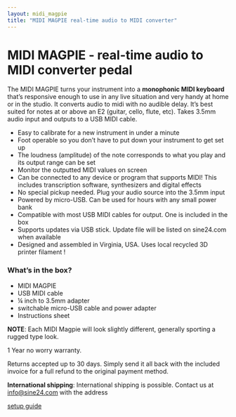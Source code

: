 ```yaml
---
layout: midi_magpie
title: "MIDI MAGPIE real-time audio to MIDI converter"
---
```


# MIDI MAGPIE - real-time audio to MIDI converter pedal
The MIDI MAGPIE turns your instrument into a **monophonic MIDI keyboard** that’s responsive enough to use in any live situation and very handy at home or in the studio. It converts audio to midi with no audible delay. It’s best suited for notes at or above an E2 (guitar, cello, flute, etc). Takes 3.5mm audio input and outputs to a USB MIDI cable.
      
* Easy to calibrate for a new instrument in under a minute
* Foot operable so you don’t have to put down your instrument to get set up
* The loudness (amplitude) of the note corresponds to what you play and its output range can be set
* Monitor the outputted MIDI values on screen 
* Can be connected to any device or program that supports MIDI!
This includes transcription software, synthesizers and digital effects 
* No special pickup needed. Plug your audio source into the 3.5mm input
* Powered by micro-USB. Can be used for hours with any small power bank 
* Compatible with most USB MIDI cables for output. One is included in the box
* Supports updates via USB stick. Update file will be listed on sine24.com when available 
* Designed and assembled in Virginia, USA. Uses local recycled 3D printer filament ! 

### What’s in the box?
* MIDI MAGPIE
* USB MIDI cable 
* ¼ inch to 3.5mm adapter
* switchable micro-USB cable and power adapter
* Instructions sheet

**NOTE**:
Each MIDI Magpie will look slightly different, generally sporting a rugged type look. 

1 Year no worry warranty. 

Returns accepted up to 30 days. Simply send it all back with the included invoice for a full refund to the original payment method.

**International shipping**:
International shipping is possible. Contact us at info@sine24.com with the address


[setup guide](https://drive.google.com/file/d/1MKVZTpETLnTJJpVcqnfb124Hetv4F9Ac/view?usp=drive_link)
